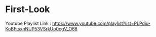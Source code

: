 # First-Look
Youtube Playlist Link : https://www.youtube.com/playlist?list=PLPdiu-KoBFtsxnNUP53VSrkUo0cgV_O68
